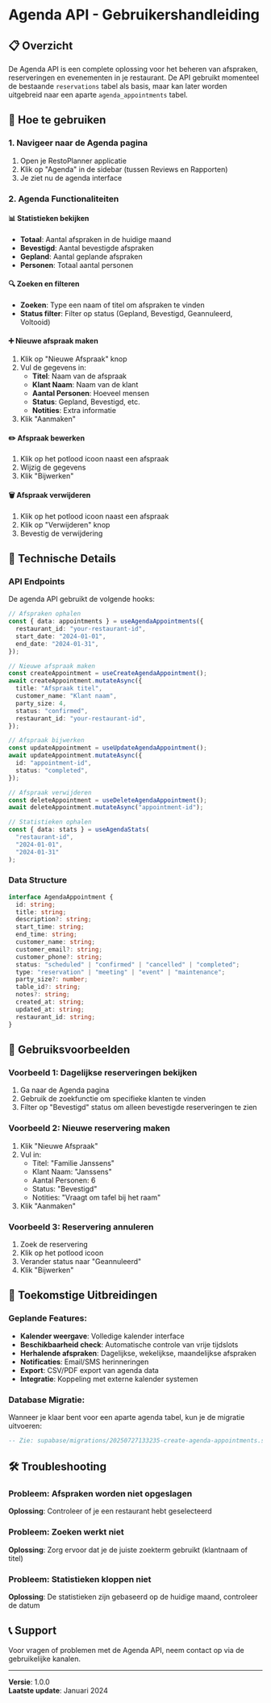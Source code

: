 # Agenda API - Gebruikershandleiding

## 📋 Overzicht

De Agenda API is een complete oplossing voor het beheren van afspraken, reserveringen en evenementen in je restaurant. De API gebruikt momenteel de bestaande `reservations` tabel als basis, maar kan later worden uitgebreid naar een aparte `agenda_appointments` tabel.

## 🚀 Hoe te gebruiken

### 1. Navigeer naar de Agenda pagina

1. Open je RestoPlanner applicatie
2. Klik op "Agenda" in de sidebar (tussen Reviews en Rapporten)
3. Je ziet nu de agenda interface

### 2. Agenda Functionaliteiten

#### 📊 Statistieken bekijken

- **Totaal**: Aantal afspraken in de huidige maand
- **Bevestigd**: Aantal bevestigde afspraken
- **Gepland**: Aantal geplande afspraken
- **Personen**: Totaal aantal personen

#### 🔍 Zoeken en filteren

- **Zoeken**: Type een naam of titel om afspraken te vinden
- **Status filter**: Filter op status (Gepland, Bevestigd, Geannuleerd, Voltooid)

#### ➕ Nieuwe afspraak maken

1. Klik op "Nieuwe Afspraak" knop
2. Vul de gegevens in:
   - **Titel**: Naam van de afspraak
   - **Klant Naam**: Naam van de klant
   - **Aantal Personen**: Hoeveel mensen
   - **Status**: Gepland, Bevestigd, etc.
   - **Notities**: Extra informatie
3. Klik "Aanmaken"

#### ✏️ Afspraak bewerken

1. Klik op het potlood icoon naast een afspraak
2. Wijzig de gegevens
3. Klik "Bijwerken"

#### 🗑️ Afspraak verwijderen

1. Klik op het potlood icoon naast een afspraak
2. Klik op "Verwijderen" knop
3. Bevestig de verwijdering

## 🔧 Technische Details

### API Endpoints

De agenda API gebruikt de volgende hooks:

```typescript
// Afspraken ophalen
const { data: appointments } = useAgendaAppointments({
  restaurant_id: "your-restaurant-id",
  start_date: "2024-01-01",
  end_date: "2024-01-31",
});

// Nieuwe afspraak maken
const createAppointment = useCreateAgendaAppointment();
await createAppointment.mutateAsync({
  title: "Afspraak titel",
  customer_name: "Klant naam",
  party_size: 4,
  status: "confirmed",
  restaurant_id: "your-restaurant-id",
});

// Afspraak bijwerken
const updateAppointment = useUpdateAgendaAppointment();
await updateAppointment.mutateAsync({
  id: "appointment-id",
  status: "completed",
});

// Afspraak verwijderen
const deleteAppointment = useDeleteAgendaAppointment();
await deleteAppointment.mutateAsync("appointment-id");

// Statistieken ophalen
const { data: stats } = useAgendaStats(
  "restaurant-id",
  "2024-01-01",
  "2024-01-31"
);
```

### Data Structure

```typescript
interface AgendaAppointment {
  id: string;
  title: string;
  description?: string;
  start_time: string;
  end_time: string;
  customer_name: string;
  customer_email?: string;
  customer_phone?: string;
  status: "scheduled" | "confirmed" | "cancelled" | "completed";
  type: "reservation" | "meeting" | "event" | "maintenance";
  party_size?: number;
  table_id?: string;
  notes?: string;
  created_at: string;
  updated_at: string;
  restaurant_id: string;
}
```

## 🎯 Gebruiksvoorbeelden

### Voorbeeld 1: Dagelijkse reserveringen bekijken

1. Ga naar de Agenda pagina
2. Gebruik de zoekfunctie om specifieke klanten te vinden
3. Filter op "Bevestigd" status om alleen bevestigde reserveringen te zien

### Voorbeeld 2: Nieuwe reservering maken

1. Klik "Nieuwe Afspraak"
2. Vul in:
   - Titel: "Familie Janssens"
   - Klant Naam: "Janssens"
   - Aantal Personen: 6
   - Status: "Bevestigd"
   - Notities: "Vraagt om tafel bij het raam"
3. Klik "Aanmaken"

### Voorbeeld 3: Reservering annuleren

1. Zoek de reservering
2. Klik op het potlood icoon
3. Verander status naar "Geannuleerd"
4. Klik "Bijwerken"

## 🔮 Toekomstige Uitbreidingen

### Geplande Features:

- **Kalender weergave**: Volledige kalender interface
- **Beschikbaarheid check**: Automatische controle van vrije tijdslots
- **Herhalende afspraken**: Dagelijkse, wekelijkse, maandelijkse afspraken
- **Notificaties**: Email/SMS herinneringen
- **Export**: CSV/PDF export van agenda data
- **Integratie**: Koppeling met externe kalender systemen

### Database Migratie:

Wanneer je klaar bent voor een aparte agenda tabel, kun je de migratie uitvoeren:

```sql
-- Zie: supabase/migrations/20250727133235-create-agenda-appointments.sql
```

## 🛠️ Troubleshooting

### Probleem: Afspraken worden niet opgeslagen

**Oplossing**: Controleer of je een restaurant hebt geselecteerd

### Probleem: Zoeken werkt niet

**Oplossing**: Zorg ervoor dat je de juiste zoekterm gebruikt (klantnaam of titel)

### Probleem: Statistieken kloppen niet

**Oplossing**: De statistieken zijn gebaseerd op de huidige maand, controleer de datum

## 📞 Support

Voor vragen of problemen met de Agenda API, neem contact op via de gebruikelijke kanalen.

---

**Versie**: 1.0.0  
**Laatste update**: Januari 2024
